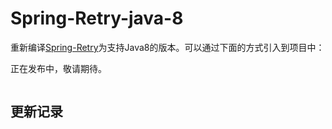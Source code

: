 # Spring-Retry-java-8

重新编译[Spring-Retry](https://github.com/spring-projects/spring-retry)为支持Java8的版本。可以通过下面的方式引入到项目中：

正在发布中，敬请期待。

```xml
```

## 更新记录
